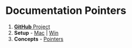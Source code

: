 # Documentation Pointers

1. [**GitHub** Project][git_repo]
1. **Setup** - [Mac][mac_setup] | [Win][win_setup]
1. **Concepts** - [Pointers][quick_ref]

[git_repo]: https://github.com/rajasoun/gitops-experiments
[mac_setup]: https://github.com/rajasoun/mac-onboard
[win_setup]: https://github.com/rajasoun/win10x-onboard
[quick_ref]: https://github.com/rajasoun/gitops-experiments/blob/main/docs/v0/quick.md

